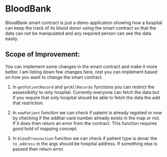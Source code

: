 
# BloodBank

BloodBank smart contract is just a demo application showing how a hospital can keep the track of its blood donor using the smart contract so that the data can not be manipulated and any required person can see the data easily.


## Scope of Improvement:

You can implement some changes in the smart contract and make it more better. I am listing down few changes here, rest you can implement based on how you want to change the smart contract.

1. In `getPatientRecord` and `getAllRecords` functions you can restrict the assessibility to only hospital. Currently everyone can fetch the data but if you require that only hospital should be able to fetch the data the add that restriction. 

2. In `newPatient` function we can check if pateint is already registed or now by checking if the addhar card number already exists in the map or not. If it does then return an error from the contract. This function requires good hold of mapping concept. 

3. In `bloodTransaction` function we can check if patient type is donar the `to_address` in the args should be hospital address. If something else is passed then return error. 


